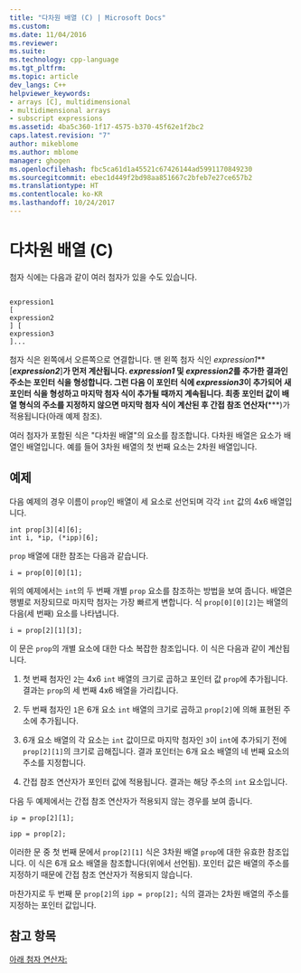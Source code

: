 ```yaml
---
title: "다차원 배열 (C) | Microsoft Docs"
ms.custom: 
ms.date: 11/04/2016
ms.reviewer: 
ms.suite: 
ms.technology: cpp-language
ms.tgt_pltfrm: 
ms.topic: article
dev_langs: C++
helpviewer_keywords:
- arrays [C], multidimensional
- multidimensional arrays
- subscript expressions
ms.assetid: 4ba5c360-1f17-4575-b370-45f62e1f2bc2
caps.latest.revision: "7"
author: mikeblome
ms.author: mblome
manager: ghogen
ms.openlocfilehash: fbc5ca61d1a45521c67426144ad5991170849230
ms.sourcegitcommit: ebec1d449f2bd98aa851667c2bfeb7e27ce657b2
ms.translationtype: HT
ms.contentlocale: ko-KR
ms.lasthandoff: 10/24/2017
---
```

# <a name="multidimensional-arrays-c"></a>다차원 배열 (C)
첨자 식에는 다음과 같이 여러 첨자가 있을 수도 있습니다.  
  
```  
  
expression1  
[  
expression2  
] [  
expression3  
]...  
```  
  
 첨자 식은 왼쪽에서 오른쪽으로 연결합니다. 맨 왼쪽 첨자 식인 *expression1***[***expression2***]**가 먼저 계산됩니다. *expression1* 및 *expression2*를 추가한 결과인 주소는 포인터 식을 형성합니다. 그런 다음 이 포인터 식에 *expression3*이 추가되어 새 포인터 식을 형성하고 마지막 첨자 식이 추가될 때까지 계속됩니다. 최종 포인터 값이 배열 형식의 주소를 지정하지 않으면 마지막 첨자 식이 계산된 후 간접 참조 연산자(**\***)가 적용됩니다(아래 예제 참조).  
  
 여러 첨자가 포함된 식은 "다차원 배열"의 요소를 참조합니다. 다차원 배열은 요소가 배열인 배열입니다. 예를 들어 3차원 배열의 첫 번째 요소는 2차원 배열입니다.  
  
## <a name="examples"></a>예제  
 다음 예제의 경우 이름이 `prop`인 배열이 세 요소로 선언되며 각각 `int` 값의 4x6 배열입니다.  
  
```  
int prop[3][4][6];  
int i, *ip, (*ipp)[6];  
```  
  
 `prop` 배열에 대한 참조는 다음과 같습니다.  
  
```  
i = prop[0][0][1];  
```  
  
 위의 예제에서는 `int`의 두 번째 개별 `prop` 요소를 참조하는 방법을 보여 줍니다. 배열은 행별로 저장되므로 마지막 첨자는 가장 빠르게 변합니다. 식 `prop[0][0][2]`는 배열의 다음(세 번째) 요소를 나타냅니다.  
  
```  
i = prop[2][1][3];  
```  
  
 이 문은 `prop`의 개별 요소에 대한 다소 복잡한 참조입니다. 이 식은 다음과 같이 계산됩니다.  
  
1.  첫 번째 첨자인 `2`는 4x6 `int` 배열의 크기로 곱하고 포인터 값 `prop`에 추가됩니다. 결과는 `prop`의 세 번째 4x6 배열을 가리킵니다.  
  
2.  두 번째 첨자인 `1`은 6개 요소 `int` 배열의 크기로 곱하고 `prop[2]`에 의해 표현된 주소에 추가됩니다.  
  
3.  6개 요소 배열의 각 요소는 `int` 값이므로 마지막 첨자인 `3`이 `int`에 추가되기 전에 `prop[2][1]`의 크기로 곱해집니다. 결과 포인터는 6개 요소 배열의 네 번째 요소의 주소를 지정합니다.  
  
4.  간접 참조 연산자가 포인터 값에 적용됩니다. 결과는 해당 주소의 `int` 요소입니다.  
  
 다음 두 예제에서는 간접 참조 연산자가 적용되지 않는 경우를 보여 줍니다.  
  
```  
ip = prop[2][1];  
  
ipp = prop[2];  
```  
  
 이러한 문 중 첫 번째 문에서 `prop[2][1]` 식은 3차원 배열 `prop`에 대한 유효한 참조입니다. 이 식은 6개 요소 배열을 참조합니다(위에서 선언됨). 포인터 값은 배열의 주소를 지정하기 때문에 간접 참조 연산자가 적용되지 않습니다.  
  
 마찬가지로 두 번째 문 `prop[2]`의 `ipp = prop[2];` 식의 결과는 2차원 배열의 주소를 지정하는 포인터 값입니다.  
  
## <a name="see-also"></a>참고 항목  
 [아래 첨자 연산자:](../cpp/subscript-operator.md)